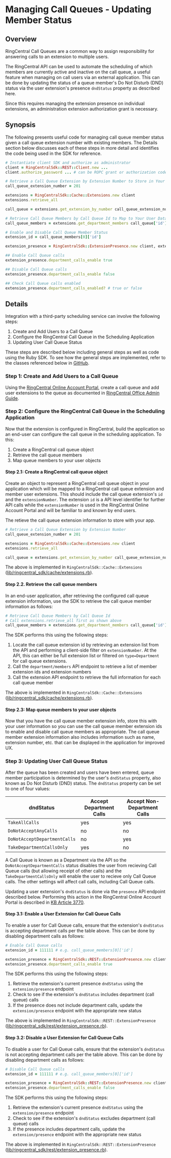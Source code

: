 # Managing Call Queues - Updating Member Status

## Overview

RingCentral Call Queues are a common way to assign responsibility for answering calls to an extension to multiple users.

The RingCentral API can be used to automate the scheduling of which members are currently active and inactive on the call queue, a useful feature when managing on call users via an external application. This can be done by updating the status of a queue member's Do Not Disturb (DND) status via the user extension's presence `dndStatus` property as described here.

Since this requires managing the extension presence on individual extensions, an administration extension authorization grant is necessary.

## Synopsis

The following presents useful code for managing call queue member status given a call queue extension number with existing members. The Details section below discusses each of these steps in more detail and identifies the code being used in the SDK for reference.

```ruby
# Instantiate client SDK and authorize as administrator
client = RingCentralSdk::REST::Client.new ...
client.authorize_password ... # can be ROPC grant or authorization code grant

# Retrieve a Call Queue Extension by Extension Number to Store in Your App
call_queue_extension_number = 201

extensions = RingCentralSdk::Cache::Extensions.new client
extensions.retrieve_all

call_queue = extensions.get_extension_by_number call_queue_extension_number

# Retrieve Call Queue Members by Call Queue Id to Map to Your User Database
call_queue_members = extensions.get_department_members call_queue['id']

# Enable and Disable Call Queue Member Status
extension_id = call_queue_members[0]['id']

extension_presence = RingCentralSdk::ExtensionPresence.new client, extension_id

## Enable Call Queue calls
extension_presence.department_calls_enable true

## Disable Call Queue calls
extension_presence.department_calls_enable false

## Check Call Queue calls enabled
extension_presence.department_calls_enabled? # true or false
```

## Details

Integration with a third-party scheduling service can involve the following steps:

1. Create and Add Users to a Call Queue
2. Configure the RingCentral Call Queue in the Scheduling Application
3. Updating User Call Queue Status

These steps are described below including general steps as well as code using the Ruby SDK. To see how the general steps are implemented, refer to the classes referenced below in [GitHub](https://github.com/grokify/ringcentral-sdk-ruby).

### Step 1: Create and Add Users to a Call Queue

Using the [RingCentral Online Account Portal](https://service.ringcentral.com), create a call queue and add user extensions to the queue as documented in [RingCentral Office Admin Guide](http://netstorage.ringcentral.com/guides/office_admin_guide.pdf).

### Step 2: Configure the RingCentral Call Queue in the Scheduling Application

Now that the extension is configured in RingCentral, build the application so an end-user can configure the call queue in the scheduling application. To this:

1. Create a RingCentral call queue object
2. Retrieve the call queue members
3. Map queue members to your user objects

#### Step 2.1: Create a RingCentral call queue object

Create an object to represent a RingCentral call queue object in your application which will be mapped to a RingCentral call queue extension and member user extensions. This should include the call queue extension's `id` and the `extensionNumber`. The extension `id` is a API level identifier for further API calls while the `extensionNumber` is used in the RingCentral Online Account Portal and will be familiar to and known by end users.

The retieve the call queue extension information to store with your app.

```ruby
# Retrieve a Call Queue Extension by Extension Number
call_queue_extension_number = 201

extensions = RingCentralSdk::Cache::Extensions.new client
extensions.retrieve_all

call_queue = extensions.get_extension_by_number call_queue_extension_number
```

The above is implemented in `RingCentralSdk::Cache::Extensions` ([lib/ringcentral_sdk/cache/extensions.rb](https://github.com/grokify/ringcentral-sdk-ruby/blob/master/lib/ringcentral_sdk/cache/extensions.rb)).

#### Step 2.2. Retrieve the call queue members

In an end-user application, after retrieving the configured call queue extension information, use the SDK to retrieve the call queue member information as follows:

```ruby
# Retrieve Call Queue Members by Call Queue Id
# Call extensions.retrieve_all first as shown above
call_queue_members = extensions.get_department_members call_queue['id']
```

The SDK performs this using the following steps:

1. Locate the call queue extension id by retrieving an extension list from the API and performing a client-side filter on `extensionNumber`. At the API, this can either be full extension list or filtered on `type=Department` for call queue extensions.
2. Call the `department/members` API endpoint to retrieve a list of member extension ids and extension numbers
3. Call the extension API endpoint to retrieve the full information for each call queue member

The above is implemented in `RingCentralSdk::Cache::Extensions` ([lib/ringcentral_sdk/cache/extensions.rb](https://github.com/grokify/ringcentral-sdk-ruby/blob/master/lib/ringcentral_sdk/cache/extensions.rb)).

#### Step 2.3: Map queue members to your user objects

Now that you have the call queue member extension info, store this with your user information so you can use the call queue member extension ids to enable and disable call queue members as appropriate. The call queue member extension information also includes information such as name, extension number, etc. that can be displayed in the application for improved UX.

### Step 3: Updating User Call Queue Status

After the queue has been created and users have been entered, queue member participation is determined by the user's `dndStatus` property, also known as Do Not Disturb (DND) status. The `dndStatus` property can be set to one of four values:

dndStatus | Accept Department Calls | Accept Non-Department Calls
----------|-------------------------|----------------------------
`TakeAllCalls` | yes | yes
`DoNotAcceptAnyCalls` | no | no
`DoNotAcceptDepartmentCalls` | no | yes
`TakeDepartmentCallsOnly` | yes | no

A Call Queue is known as a Department via the API so the `DoNotAcceptDepartmentCalls` status disables the user from recieving Call Queue calls (but allowing receipt of other calls) and the `TakeDepartmentCallsOnly` will enable the user to recieve only Call Queue calls. The other settings will affect call calls, including Call Queue calls.

Updating a user extension's `dndStatus` is done via the `presence` API endpoint described below. Performing this action in the RingCentral Online Account Portal is described in [KB Article 3770](http://success.ringcentral.com/articles/en_US/RC_Knowledge_Article/3770).

#### Step 3.1: Enable a User Extension for Call Queue Calls

To enable a user for Call Queue calls, ensure that the extension's `dndStatus` is accepting department calls per the table above. This can be done by disabling department calls as follows:

```ruby
# Enable Call Queue calls
extension_id = 111111 # e.g. call_queue_members[0]['id']

extension_presence = RingCentralSdk::REST::ExtensionPresence.new client, extension_id
extension_presence.department_calls_enable true
```

The SDK performs this using the following steps:

1. Retrieve the extension's current presence `dndStatus` using the `extension/presence` endpoint
2. Check to see if the extension's `dndStatus` includes department (call queue) calls
3. If the presence does not include department calls, update the `extension/presence` endpoint with the appropriate new status

The above is implemented in `RingCentralSdk::REST::ExtensionPresence` ([lib/ringcentral_sdk/rest/extension_presence.rb](https://github.com/grokify/ringcentral-sdk-ruby/blob/master/lib/ringcentral_sdk/rest/extension_presence.rb)).

#### Step 3.2: Disable a User Extension for Call Queue Calls

To disable a user for Call Queue calls, ensure that the extension's `dndStatus` is not accepting department calls per the table above. This can be done by disabling department calls as follows:

```ruby
# Disable Call Queue calls
extension_id = 111111 # e.g. call_queue_members[0]['id']

extension_presence = RingCentralSdk::REST::ExtensionPresence.new client, extension_id
extension_presence.department_calls_enable false
```

The SDK performs this using the following steps:

1. Retrieve the extension's current presence `dndStatus` using the `extension/presence` endpoint
2. Check to see if the extension's `dndStatus` excludes department (call queue) calls
3. If the presence includes department calls, update the `extension/presence` endpoint with the appropriate new status

The above is implemented in `RingCentralSdk::REST::ExtensionPresence` ([lib/ringcentral_sdk/rest/extension_presence.rb](https://github.com/grokify/ringcentral-sdk-ruby/blob/master/lib/ringcentral_sdk/rest/extension_presence.rb)).

